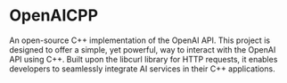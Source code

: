 # OpenAICPP
An open-source C++ implementation of the OpenAI API. This project is designed to offer a simple, yet powerful, way to interact with the OpenAI API using C++. Built upon the libcurl library for HTTP requests, it enables developers to seamlessly integrate AI services in their C++ applications.
